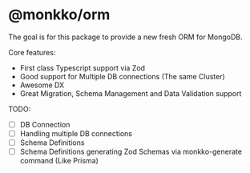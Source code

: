 # @monkko/orm

The goal is for this package to provide a new fresh ORM for MongoDB.

Core features:

- First class Typescript support via Zod
- Good support for Multiple DB connections (The same Cluster)
- Awesome DX
- Great Migration, Schema Management and Data Validation support


TODO:

- [ ] DB Connection
- [ ] Handling multiple DB connections
- [ ] Schema Definitions
- [ ] Schema Definitions generating Zod Schemas via monkko-generate command (Like Prisma)